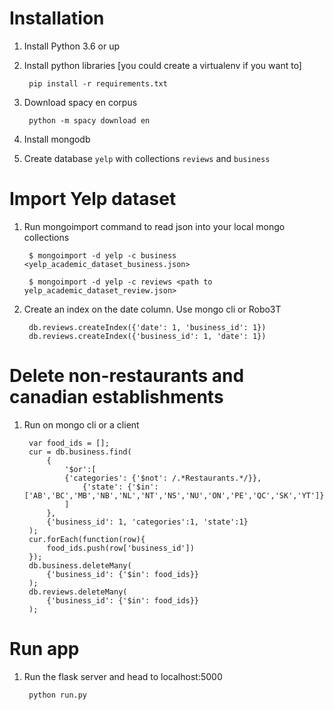 # Installation

1. Install Python 3.6 or up
2. Install python libraries [you could create a virtualenv if you want to]

        pip install -r requirements.txt

3. Download spacy en corpus

        python -m spacy download en

3. Install mongodb
4. Create database `yelp` with collections `reviews` and `business`

# Import Yelp dataset
1. Run mongoimport command to read json into your local mongo collections

        $ mongoimport -d yelp -c business <yelp_academic_dataset_business.json>

        $ mongoimport -d yelp -c reviews <path to yelp_academic_dataset_review.json>

2. Create an index on the date column. Use mongo cli or Robo3T

        db.reviews.createIndex({'date': 1, 'business_id': 1})
        db.reviews.createIndex({'business_id': 1, 'date': 1})

# Delete non-restaurants and canadian establishments
1. Run on mongo cli or a client
        
        var food_ids = [];
        cur = db.business.find(
            {
                '$or':[
                {'categories': {'$not': /.*Restaurants.*/}},
                    {'state': {'$in': ['AB','BC','MB','NB','NL','NT','NS','NU','ON','PE','QC','SK','YT']}}
                ]
            },
            {'business_id': 1, 'categories':1, 'state':1}
        );
        cur.forEach(function(row){
            food_ids.push(row['business_id'])
        });
        db.business.deleteMany(
            {'business_id': {'$in': food_ids}}
        );
        db.reviews.deleteMany(
            {'business_id': {'$in': food_ids}}
        );

# Run app

1. Run the flask server and head to localhost:5000

        python run.py 

